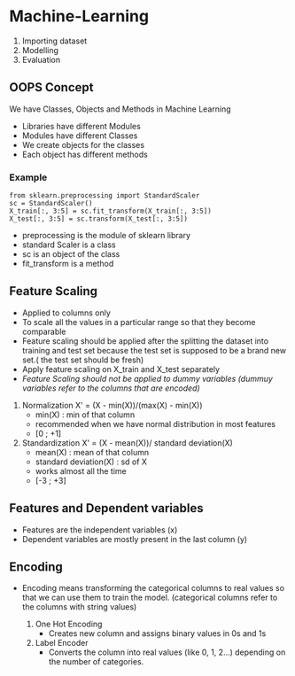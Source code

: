 # Machine-Learning

1. Importing dataset
2. Modelling
3. Evaluation

## OOPS Concept

We have Classes, Objects and Methods in Machine Learning
- Libraries have different Modules
- Modules have different Classes
- We create objects for the classes
- Each object has different methods

### Example
```
from sklearn.preprocessing import StandardScaler
sc = StandardScaler()
X_train[:, 3:5] = sc.fit_transform(X_train[:, 3:5])
X_test[:, 3:5] = sc.transform(X_test[:, 3:5])
```


- preprocessing is the module of sklearn library
- standard Scaler is a class
- sc is an object of the class
- fit_transform is a method 

## Feature Scaling
- Applied to columns only
- To scale all the values in a particular range so that they become comparable
- Feature scaling should be applied after the splitting the dataset into training and test set because the test set is supposed to be a brand new set.( the test set should be fresh)
- Apply feature scaling on X_train and X_test separately
- *Feature Scaling should not be applied to dummy variables (dummuy variables refer to the columns that are encoded)*

1. Normalization
   X' = (X - min(X))/(max(X) - min(X))
   - min(X) : min of that column
   - recommended when we have normal distribution in most features
   - [0 ; +1]
2. Standardization
   X' = (X - mean(X))/ standard deviation(X)
   - mean(X) : mean of that column
   - standard deviation(X) : sd of X
   -  works almost all the time
   - [-3 ; +3]

## Features and Dependent variables

- Features are the independent variables (x)
- Dependent variables are mostly present in the last column (y)

## Encoding
- Encoding means transforming the categorical columns to real values so that we can use them to train the model. (categorical columns refer to the columns with string values)

  1. One Hot Encoding
     - Creates new column and assigns binary values in 0s and 1s
  3. Label Encoder
     - Converts the column into real values (like 0, 1, 2...) depending on the number of categories.
